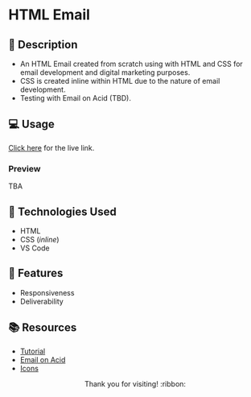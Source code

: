 # HTML Email

## :pencil: Description

- An HTML Email created from scratch using with HTML and CSS for email development and digital marketing purposes.
- CSS is created inline within HTML due to the nature of email development.
- Testing with Email on Acid (TBD).

## :computer: Usage

[Click here](https://hbarry89.github.io/HTML-Email/) for the live link.

### Preview

TBA

## :wrench: Technologies Used

- HTML
- CSS (*inline*)
- VS Code

## :star2: Features

- Responsiveness
- Deliverability

## :books: Resources

- [Tutorial](https://webdesign.tutsplus.com/articles/build-an-html-email-template-from-scratch--webdesign-12770) 
- [Email on Acid](https://www.emailonacid.com/)
- [Icons](https://www.alessioatzeni.com/metrize-icons/)

<p align="center">Thank you for visiting! :ribbon:</p>
